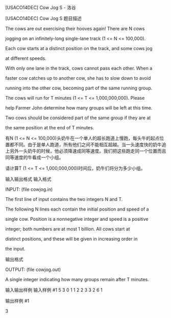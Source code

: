 



[USACO14DEC] Cow Jog S - 洛谷














[USACO14DEC] Cow Jog S
题目描述
 

The cows are out exercising their hooves again!  There are N cows

jogging on an infinitely-long single-lane track (1 <= N <= 100,000).

Each cow starts at a distinct position on the track, and some cows jog

at different speeds.


 

With only one lane in the track, cows cannot pass each other.  When a

faster cow catches up to another cow, she has to slow down to avoid

running into the other cow, becoming part of the same running group.

 

The cows will run for T minutes (1 <= T <= 1,000,000,000).  Please

help Farmer John determine how many groups will be left at this time.

Two cows should be considered part of the same group if they are at


the same position at the end of T minutes. 

有N (1 <= N <= 100,000)头奶牛在一个单人的超长跑道上慢跑，每头牛的起点位置都不同。由于是单人跑道，所有他们之间不能相互超越。当一头速度快的奶牛追上另外一头奶牛的时候，他必须降速成同等速度。我们把这些跑走同一个位置而且同等速度的牛看成一个小组。


请计算T (1 <= T <= 1,000,000,000)时间后，奶牛们将分为多少小组。


输入输出格式
输入格式

INPUT: (file cowjog.in) 

The first line of input contains the two integers N and T.


The following N lines each contain the initial position and speed of a

single cow.  Position is a nonnegative integer and speed is a positive

integer; both numbers are at most 1 billion.  All cows start at

distinct positions, and these will be given in increasing order in

the input.


 
输出格式

OUTPUT: (file cowjog.out) 

A single integer indicating how many groups remain after T minutes.


输入输出样例
输入样例 #1
5 3 
0 1 
1 2 
2 3 
3 2 
6 1 

 


输出样例 #1
 

3 

 







